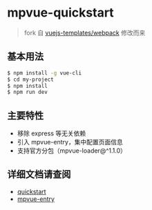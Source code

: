 # mpvue-quickstart

> fork 自 [vuejs-templates/webpack](https://github.com/vuejs-templates/webpack) 修改而来

## 基本用法

``` bash
$ npm install -g vue-cli
$ cd my-project
$ npm install
$ npm run dev
```

## 主要特性

* 移除 express 等无关依赖
* 引入 mpvue-entry，集中配置页面信息
* 支持官方分包（mpvue-loader@^1.1.0）

## 详细文档请查阅

* [quickstart](http://mpvue.com/mpvue/quickstart)
* [mpvue-entry](https://github.com/weizhidb/mpvue-entry)
